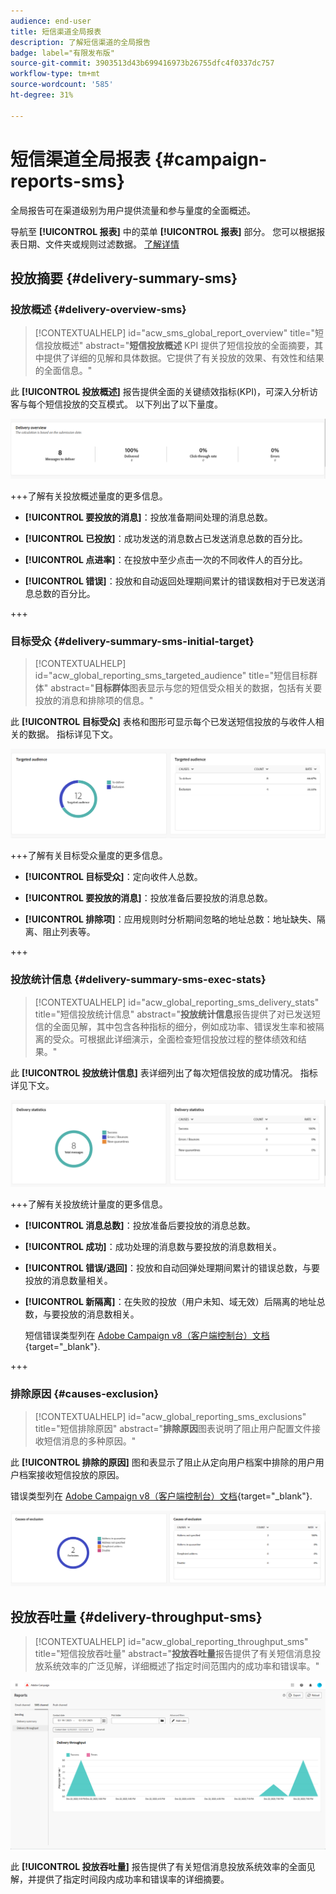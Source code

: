 ```yaml
---
audience: end-user
title: 短信渠道全局报表
description: 了解短信渠道的全局报告
badge: label="有限发布版"
source-git-commit: 3903513d43b699416973b26755dfc4f0337dc757
workflow-type: tm+mt
source-wordcount: '585'
ht-degree: 31%

---
```


# 短信渠道全局报表 {#campaign-reports-sms}

全局报告可在渠道级别为用户提供流量和参与量度的全面概述。

导航至 **[!UICONTROL 报表]** 中的菜单 **[!UICONTROL 报表]** 部分。 您可以根据报表日期、文件夹或规则过滤数据。 [了解详情](global-reports.md)

## 投放摘要 {#delivery-summary-sms}

### 投放概述 {#delivery-overview-sms}

>[!CONTEXTUALHELP]
>id="acw_sms_global_report_overview"
>title="短信投放概述"
>abstract="**短信投放概述** KPI 提供了短信投放的全面摘要，其中提供了详细的见解和具体数据。它提供了有关投放的效果、有效性和结果的全面信息。"

此 **[!UICONTROL 投放概述]** 报告提供全面的关键绩效指标(KPI)，可深入分析访客与每个短信投放的交互模式。 以下列出了以下量度。

![](assets/global_report_sms_delivery_overview.png)

+++了解有关投放概述量度的更多信息。

* **[!UICONTROL 要投放的消息]**：投放准备期间处理的消息总数。

* **[!UICONTROL 已投放]**：成功发送的消息数占已发送消息总数的百分比。

* **[!UICONTROL 点进率]**：在投放中至少点击一次的不同收件人的百分比。

* **[!UICONTROL 错误]**：投放和自动返回处理期间累计的错误数相对于已发送消息总数的百分比。

+++

### 目标受众 {#delivery-summary-sms-initial-target}

>[!CONTEXTUALHELP]
>id="acw_global_reporting_sms_targeted_audience"
>title="短信目标群体"
>abstract="**目标群体**&#x200B;图表显示与您的短信受众相关的数据，包括有关要投放的消息和排除项的信息。"

此 **[!UICONTROL 目标受众]** 表格和图形可显示每个已发送短信投放的与收件人相关的数据。 指标详见下文。

![](assets/global_report_sms_targeted_audience.png)

+++了解有关目标受众量度的更多信息。

* **[!UICONTROL 目标受众]**：定向收件人总数。

* **[!UICONTROL 要投放的消息]**：投放准备后要投放的消息总数。

* **[!UICONTROL 排除项]**：应用规则时分析期间忽略的地址总数：地址缺失、隔离、阻止列表等。

+++

### 投放统计信息 {#delivery-summary-sms-exec-stats}

>[!CONTEXTUALHELP]
>id="acw_global_reporting_sms_delivery_stats"
>title="短信投放统计信息"
>abstract="**投放统计信息**&#x200B;报告提供了对已发送短信的全面见解，其中包含各种指标的细分，例如成功率、错误发生率和被隔离的受众。可根据此详细演示，全面检查短信投放过程的整体绩效和结果。"

此 **[!UICONTROL 投放统计信息]** 表详细列出了每次短信投放的成功情况。 指标详见下文。

![](assets/global_report_sms_delivery_statistics.png)

+++了解有关投放统计量度的更多信息。

* **[!UICONTROL 消息总数]**：投放准备后要投放的消息总数。

* **[!UICONTROL 成功]**：成功处理的消息数与要投放的消息数相关。

* **[!UICONTROL 错误/退回]**：投放和自动回弹处理期间累计的错误总数，与要投放的消息数量相关。

* **[!UICONTROL 新隔离]**：在失败的投放（用户未知、域无效）后隔离的地址总数，与要投放的消息数相关。

  短信错误类型列在 [Adobe Campaign v8（客户端控制台）文档](https://experienceleague.adobe.com/docs/campaign/campaign-v8/send/failures/delivery-failures.html#sms-quarantines){target="_blank"}.

+++

### 排除原因 {#causes-exclusion}

>[!CONTEXTUALHELP]
>id="acw_global_reporting_sms_exclusions"
>title="短信排除原因"
>abstract="**排除原因**&#x200B;图表说明了阻止用户配置文件接收短信消息的多种原因。"

此 **[!UICONTROL 排除的原因]** 图和表显示了阻止从定向用户档案中排除的用户用户档案接收短信投放的原因。

错误类型列在 [Adobe Campaign v8（客户端控制台）文档](https://experienceleague.adobe.com/docs/campaign/campaign-v8/send/failures/delivery-failures.html#email-error-types){target="_blank"}.

![](assets/global_report_sms_causes_exclusion.png)

## 投放吞吐量 {#delivery-throughput-sms}

>[!CONTEXTUALHELP]
>id="acw_global_reporting_throughput_sms"
>title="短信投放吞吐量"
>abstract="**投放吞吐量**&#x200B;报告提供了有关短信消息投放系统效率的广泛见解，详细概述了指定时间范围内的成功率和错误率。"

![](assets/global_report_sms_delivery_throughput.png)

此 **[!UICONTROL 投放吞吐量]** 报告提供了有关短信消息投放系统效率的全面见解，并提供了指定时间段内成功率和错误率的详细摘要。

